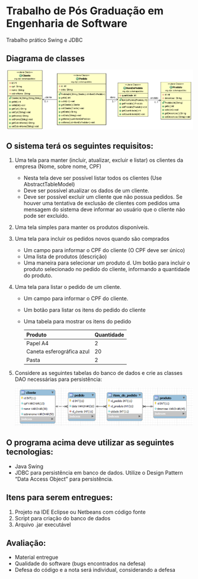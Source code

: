 # Trabalho de Pós Graduação em Engenharia de Software

Trabalho prático Swing e JDBC

## Diagrama de classes

![Diagrama de Classes](diagrama_de_classes.png)


## O sistema terá os seguintes requisitos:

1. Uma tela para manter (incluir, atualizar, excluir e listar) os clientes da empresa (Nome, sobre nome, CPF)
    - Nesta tela deve ser possível listar todos os clientes (Use AbstractTableModel)
    - Deve ser possível atualizar os dados de um cliente.
    - Deve ser possível excluir um cliente que não possua pedidos. Se houver uma tentativa de exclusão de clientes com pedidos uma mensagem do sistema deve informar ao usuário que o cliente não pode ser excluído.
2. Uma tela simples para manter os produtos disponíveis.
3. Uma tela para incluir os pedidos novos quando são comprados
    - Um campo para informar o CPF do cliente (O CPF deve ser único)
    - Uma lista de produtos (descrição)
    - Uma maneira para selecionar um produto
d. Um botão para incluir o produto selecionado no pedido do cliente, informando a quantidade do produto.
4. Uma tela para listar o pedido de um cliente.
    - Um campo para informar o CPF do cliente.
    - Um botão para listar os itens do pedido do cliente
    - Uma tabela para mostrar os itens do pedido

      |Produto                  |Quantidade|
      | ----------------------- | -------- |
      |Papel A4                 |2         |
      |Caneta esferográfica azul|20        |
      |Pasta                    |2         |

5. Considere as seguintes tabelas do banco de dados e crie as classes DAO necessárias para persistência:

    ![Tabelas MySQL](tabelas_mysql.png)


## O programa acima deve utilizar as seguintes tecnologias:

  - Java Swing
  - JDBC para persistência em banco de dados. Utilize o Design Pattern “Data Access Object” para persistência.


## Itens para serem entregues:

1. Projeto na IDE Eclipse ou Netbeans com código fonte
2. Script para criação do banco de dados
3. Arquivo .jar executável


## Avaliação:

 - Material entregue
 - Qualidade do software (bugs encontrados na defesa)
 - Defesa do código e a nota será individual, considerando a defesa
